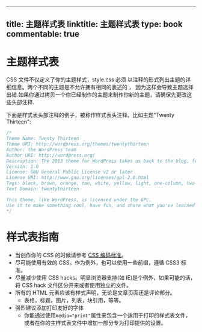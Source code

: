
---
title: 主题样式表
linktitle: 主题样式表
type: book
commentable: true
---

# 主题样式表

CSS 文件不仅定义了你的主题样式，style.css 必须 以注释的形式列出主题的详细信息。两个不同的主题是不允许拥有相同的表述的 ， 因为这样会导致主题选择出错.如果你通过拷贝一个你已经制作的主题来制作你新的主题，请确保先更改这些头部注释.

下面是样式表头部注释的例子，被称作样式表头注释。比如主题"Twenty Thirteen":

```css
/*
Theme Name: Twenty Thirteen
Theme URI: http://wordpress.org/themes/twentythirteen
Author: the WordPress team
Author URI: http://wordpress.org/
Description: The 2013 theme for WordPress takes us back to the blog, featuring a full range of post formats, each displayed beautifully in their own unique way. Design details abound, starting with a vibrant color scheme and matching header images, beautiful typography and icons, and a flexible layout that looks great on any device, big or small.
Version: 1.0
License: GNU General Public License v2 or later
License URI: http://www.gnu.org/licenses/gpl-2.0.html
Tags: black, brown, orange, tan, white, yellow, light, one-column, two-columns, right-sidebar, flexible-width, custom-header, custom-menu, editor-style, featured-images, microformats, post-formats, rtl-language-support, sticky-post, translation-ready
Text Domain: twentythirteen

This theme, like WordPress, is licensed under the GPL.
Use it to make something cool, have fun, and share what you've learned with others.
*/
```

# 样式表指南

- 当创作你的 CSS 的时候请参考 [CSS 编码标准](https://codex.wordpress.org/CSS_Coding_Standards)。
- 尽可能使用有效的 CSS。作为例外，也可以使用一些前缀，遵循 CSS3 标准。
- 尽量减少使用 CSS hacks。明显浏览器支持(如 IE)是个例外，如果可能的话，将 CSS hack 文件区分开来或者使用独立的文件。
- 所有的 HTML 元素应该有样式声明，无论是文章页面还是评论部分。
  - 表格，标题，图片，列表，块引用，等等。
- 强烈建议添加打印友好的字体
  - 你能通过使用`media="print"`属性来包含一个适用于打印的样式表文件，或者在你的主样式表文件中增加一部分专为打印提供的设置。

    
